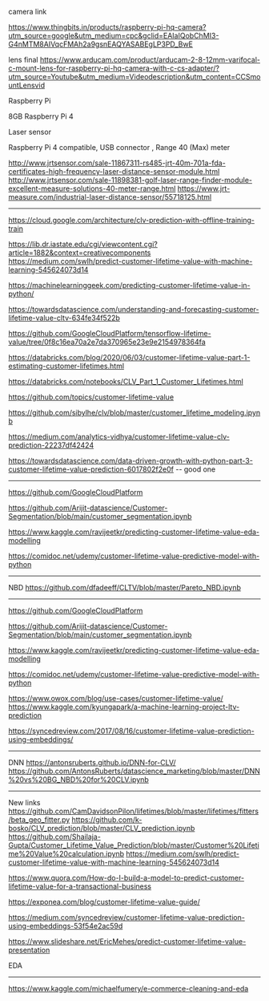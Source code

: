 
camera link 

https://www.thingbits.in/products/raspberry-pi-hq-camera?utm_source=google&utm_medium=cpc&gclid=EAIaIQobChMI3-G4nMTM8AIVqcFMAh2a9gsnEAQYASABEgLP3PD_BwE

lens final 
https://www.arducam.com/product/arducam-2-8-12mm-varifocal-c-mount-lens-for-raspberry-pi-hq-camera-with-c-cs-adapter/?utm_source=Youtube&utm_medium=Videodescription&utm_content=CCSmountLensvid

Raspberry Pi 

8GB Raspberry Pi 4

Laser sensor

Raspberry Pi 4 compatible, USB connector , Range 40 (Max) meter

http://www.jrtsensor.com/sale-11867311-rs485-jrt-40m-701a-fda-certificates-high-frequency-laser-distance-sensor-module.html
http://www.jrtsensor.com/sale-11898381-golf-laser-range-finder-module-excellent-measure-solutions-40-meter-range.html
https://www.jrt-measure.com/industrial-laser-distance-sensor/55718125.html


*******************

https://cloud.google.com/architecture/clv-prediction-with-offline-training-train

https://lib.dr.iastate.edu/cgi/viewcontent.cgi?article=1882&context=creativecomponents
https://medium.com/swlh/predict-customer-lifetime-value-with-machine-learning-545624073d14

https://machinelearninggeek.com/predicting-customer-lifetime-value-in-python/

https://towardsdatascience.com/understanding-and-forecasting-customer-lifetime-value-cltv-634fe34f522b

https://github.com/GoogleCloudPlatform/tensorflow-lifetime-value/tree/0f8c16ea70a2e7da370965e23e9e2154978364fa

https://databricks.com/blog/2020/06/03/customer-lifetime-value-part-1-estimating-customer-lifetimes.html

https://databricks.com/notebooks/CLV_Part_1_Customer_Lifetimes.html

https://github.com/topics/customer-lifetime-value


https://github.com/sibylhe/clv/blob/master/customer_lifetime_modeling.ipynb


https://medium.com/analytics-vidhya/customer-lifetime-value-clv-prediction-22237df42424

https://towardsdatascience.com/data-driven-growth-with-python-part-3-customer-lifetime-value-prediction-6017802f2e0f  -- good one

*******************

https://github.com/GoogleCloudPlatform

https://github.com/Arijit-datascience/Customer-Segmentation/blob/main/customer_segmentation.ipynb

https://www.kaggle.com/ravijeetkr/predicting-customer-lifetime-value-eda-modelling

https://comidoc.net/udemy/customer-lifetime-value-predictive-model-with-python

********************

NBD
https://github.com/dfadeeff/CLTV/blob/master/Pareto_NBD.ipynb

**********************************


https://github.com/GoogleCloudPlatform

https://github.com/Arijit-datascience/Customer-Segmentation/blob/main/customer_segmentation.ipynb

https://www.kaggle.com/ravijeetkr/predicting-customer-lifetime-value-eda-modelling

https://comidoc.net/udemy/customer-lifetime-value-predictive-model-with-python

https://www.owox.com/blog/use-cases/customer-lifetime-value/
https://www.kaggle.com/kyungapark/a-machine-learning-project-ltv-prediction

https://syncedreview.com/2017/08/16/customer-lifetime-value-prediction-using-embeddings/

*****

DNN
https://antonsruberts.github.io/DNN-for-CLV/
https://github.com/AntonsRuberts/datascience_marketing/blob/master/DNN%20vs%20BG_NBD%20for%20CLV.ipynb

*********************************

New links 
https://github.com/CamDavidsonPilon/lifetimes/blob/master/lifetimes/fitters/beta_geo_fitter.py
https://github.com/k-bosko/CLV_prediction/blob/master/CLV_prediction.ipynb
https://github.com/Shailaja-Gupta/Customer_Lifetime_Value_Prediction/blob/master/Customer%20Lifetime%20Value%20calculation.ipynb
https://medium.com/swlh/predict-customer-lifetime-value-with-machine-learning-545624073d14

https://www.quora.com/How-do-I-build-a-model-to-predict-customer-lifetime-value-for-a-transactional-business

https://exponea.com/blog/customer-lifetime-value-guide/

https://medium.com/syncedreview/customer-lifetime-value-prediction-using-embeddings-53f54e2ac59d

https://www.slideshare.net/EricMehes/predict-customer-lifetime-value-presentation

EDA
*************

https://www.kaggle.com/michaelfumery/e-commerce-cleaning-and-eda


